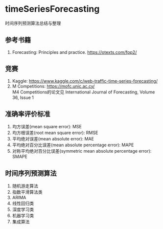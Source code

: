 # timeSeriesForecasting
时间序列预测算法总结与整理
## 参考书籍
1. Forecasting: Principles and practice. https://otexts.com/fpp2/
## 竞赛
1. Kaggle: https://www.kaggle.com/c/web-traffic-time-series-forecasting/
2. M Competitions: https://mofc.unic.ac.cy/    
M4 Competitions的论文见 International Journal of Forecasting, Volume 36, Issue 1
## 准确率评价标准
1. 均方误差(mean square error): MSE
2. 均方根误差(root mean square error): RMSE
3. 平均绝对误差(mean absolute error): MAE
4. 平均绝对百分比误差(mean absolute percentage error): MAPE
5. 对称平均绝对百分比误差(symmetric mean absolute percentage error): SMAPE
## 时间序列预测算法
1. 随机游走算法
2. 指数平滑算法类
3. ARIMA
4. 线性回归类
5. 深度学习类
6. 机器学习类
7. 集成算法
